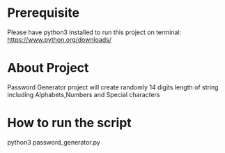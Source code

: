 # Prerequisite 
Please have python3 installed to run this project on terminal: https://www.python.org/downloads/


# About Project
Password Generator project will create randomly 14 digits length of string including Alphabets,Numbers and Special characters

# How to run the script
python3 password_generator.py
